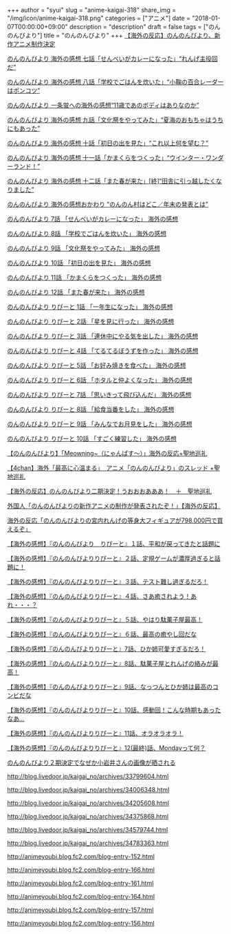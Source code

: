 +++
author = "syui"
slug = "anime-kaigai-318"
share_img = "/img/icon/anime-kaigai-318.png"
categories = ["アニメ"]
date = "2018-01-07T00:00:00+09:00"
description = "description"
draft = false
tags = ["のんのんびより"]
title = "のんのんびより"
+++
<a href="http://animekaigai.blogspot.com/2017/05/NNBisback.html" rel="nofollow" target="_blank" title="【海外の反応】のんのんびより、新作アニメ制作決定">【海外の反応】のんのんびより、新作アニメ制作決定</a>

<a href="http://animeyoubi.blog.fc2.com/blog-entry-168.html" rel="nofollow" target="_blank" title="のんのんびより 海外の感想 七話「せんべいがカレーになった」“れんげ主役回だ”">のんのんびより 海外の感想 七話「せんべいがカレーになった」“れんげ主役回だ”</a>

<a href="http://animeyoubi.blog.fc2.com/blog-entry-172.html" rel="nofollow" target="_blank" title="のんのんびより 海外の感想 八話「学校でごはんを炊いた」“小鞠の百合レーダーはポンコツ”">のんのんびより 海外の感想 八話「学校でごはんを炊いた」“小鞠の百合レーダーはポンコツ”</a>

<a href="http://animeyoubi.blog.fc2.com/blog-entry-175.html" rel="nofollow" target="_blank" title="のんのんびより 一条蛍への海外の感想“11歳であのボディはありなのか”">のんのんびより 一条蛍への海外の感想“11歳であのボディはありなのか”</a>

<a href="http://animeyoubi.blog.fc2.com/blog-entry-176.html" rel="nofollow" target="_blank" title="のんのんびより 海外の感想 九話「文化祭をやってみた」“夏海のおもちゃはうちにもあった”">のんのんびより 海外の感想 九話「文化祭をやってみた」“夏海のおもちゃはうちにもあった”</a>

<a href="http://animeyoubi.blog.fc2.com/blog-entry-179.html" rel="nofollow" target="_blank" title="のんのんびより 海外の感想 十話「初日の出を見た」“これ以上何を望む？”">のんのんびより 海外の感想 十話「初日の出を見た」“これ以上何を望む？”</a>

<a href="http://animeyoubi.blog.fc2.com/blog-entry-182.html" rel="nofollow" target="_blank" title="のんのんびより 海外の感想 十一話「かまくらをつくった」“ウインター・ワンダーランド！”">のんのんびより 海外の感想 十一話「かまくらをつくった」“ウインター・ワンダーランド！”</a>

<a href="http://animeyoubi.blog.fc2.com/blog-entry-185.html" rel="nofollow" target="_blank" title="のんのんびより 海外の感想 十二話「また春が来た」[終]“田舎に引っ越したくなりました”">のんのんびより 海外の感想 十二話「また春が来た」[終]“田舎に引っ越したくなりました”</a>

<a href="http://animeyoubi.blog.fc2.com/blog-entry-187.html" rel="nofollow" target="_blank" title="のんのんびより 海外の感想おかわり “のんのん村はどこ／年末の発表とは”">のんのんびより 海外の感想おかわり “のんのん村はどこ／年末の発表とは”</a>

<a href="http://blog.livedoor.jp/kaigai_no/archives/34971752.html" rel="nofollow" target="_blank" title="のんのんびより 7話 「せんべいがカレーになった」 海外の感想">のんのんびより 7話 「せんべいがカレーになった」 海外の感想</a>

<a href="http://blog.livedoor.jp/kaigai_no/archives/35159563.html" rel="nofollow" target="_blank" title="のんのんびより 8話 「学校でごはんを炊いた」 海外の感想">のんのんびより 8話 「学校でごはんを炊いた」 海外の感想</a>

<a href="http://blog.livedoor.jp/kaigai_no/archives/35341736.html" rel="nofollow" target="_blank" title="のんのんびより 9話 「文化祭をやってみた」 海外の感想">のんのんびより 9話 「文化祭をやってみた」 海外の感想</a>

<a href="http://blog.livedoor.jp/kaigai_no/archives/35522751.html" rel="nofollow" target="_blank" title="のんのんびより 10話 「初日の出を見た」 海外の感想">のんのんびより 10話 「初日の出を見た」 海外の感想</a>

<a href="http://blog.livedoor.jp/kaigai_no/archives/35703401.html" rel="nofollow" target="_blank" title="のんのんびより 11話 「かまくらをつくった」 海外の感想">のんのんびより 11話 「かまくらをつくった」 海外の感想</a>

<a href="http://blog.livedoor.jp/kaigai_no/archives/35883421.html" rel="nofollow" target="_blank" title="のんのんびより 12話 「また春が来た」 海外の感想">のんのんびより 12話 「また春が来た」 海外の感想</a>

<a href="http://blog.livedoor.jp/kaigai_no/archives/45465541.html" rel="nofollow" target="_blank" title="のんのんびより りぴーと 1話 「一年生になった」 海外の感想">のんのんびより りぴーと 1話 「一年生になった」 海外の感想</a>

<a href="http://blog.livedoor.jp/kaigai_no/archives/45548640.html" rel="nofollow" target="_blank" title="のんのんびより りぴーと 2話 「星を見に行った」 海外の感想">のんのんびより りぴーと 2話 「星を見に行った」 海外の感想</a>

<a href="http://blog.livedoor.jp/kaigai_no/archives/45640801.html" rel="nofollow" target="_blank" title="のんのんびより りぴーと 3話 「連休中にやる気を出した」 海外の感想">のんのんびより りぴーと 3話 「連休中にやる気を出した」 海外の感想</a>

<a href="http://blog.livedoor.jp/kaigai_no/archives/45719788.html" rel="nofollow" target="_blank" title="のんのんびより りぴーと 4話 「てるてるぼうずを作った」 海外の感想">のんのんびより りぴーと 4話 「てるてるぼうずを作った」 海外の感想</a>

<a href="http://blog.livedoor.jp/kaigai_no/archives/45813121.html" rel="nofollow" target="_blank" title="のんのんびより りぴーと 5話 「お好み焼きを食べた」 海外の感想">のんのんびより りぴーと 5話 「お好み焼きを食べた」 海外の感想</a>

<a href="http://blog.livedoor.jp/kaigai_no/archives/45886451.html" rel="nofollow" target="_blank" title="のんのんびより りぴーと 6話 「ホタルと仲よくなった」 海外の感想">のんのんびより りぴーと 6話 「ホタルと仲よくなった」 海外の感想</a>

<a href="http://blog.livedoor.jp/kaigai_no/archives/45970889.html" rel="nofollow" target="_blank" title="のんのんびより りぴーと 7話 「思いきって飛び込んだ」 海外の感想">のんのんびより りぴーと 7話 「思いきって飛び込んだ」 海外の感想</a>

<a href="http://blog.livedoor.jp/kaigai_no/archives/46060901.html" rel="nofollow" target="_blank" title=" のんのんびより りぴーと 8話 「給食当番をした」 海外の感想"> のんのんびより りぴーと 8話 「給食当番をした」 海外の感想</a>

<a href="http://blog.livedoor.jp/kaigai_no/archives/46117994.html" rel="nofollow" target="_blank" title="のんのんびより りぴーと 9話 「みんなでお月見をした」 海外の感想">のんのんびより りぴーと 9話 「みんなでお月見をした」 海外の感想</a>

<a href="http://blog.livedoor.jp/kaigai_no/archives/46462489.html" rel="nofollow" target="_blank" title="のんのんびより りぴーと 10話 「すごく練習した」 海外の感想">のんのんびより りぴーと 10話 「すごく練習した」 海外の感想</a>

<a href="http://cosmoneapolitan.blog.fc2.com/blog-entry-287.html" rel="nofollow" target="_blank" title="【のんのんびより】「Meowning~（にゃんぱす～）」海外の反応+聖地巡礼">【のんのんびより】「Meowning~（にゃんぱす～）」海外の反応+聖地巡礼</a>

<a href="http://cosmoneapolitan.blog.fc2.com/blog-entry-336.html" rel="nofollow" target="_blank" title="【4chan】海外「最高に心温まる」　アニメ「のんのんびより」のスレッド +聖地巡礼">【4chan】海外「最高に心温まる」　アニメ「のんのんびより」のスレッド +聖地巡礼</a>

<a href="http://cosmoneapolitan.blog.fc2.com/blog-entry-355.html" rel="nofollow" target="_blank" title="【海外の反応】のんのんびより二期決定！うおおおあああ！　＋　聖地巡礼">【海外の反応】のんのんびより二期決定！うおおおあああ！　＋　聖地巡礼</a>

<a href="http://frontpage.blog.jp/archives/1065992756.html" rel="nofollow" target="_blank" title="外国人「のんのんびよりの新作アニメの制作が発表されたぞ！」【海外の反応】">外国人「のんのんびよりの新作アニメの制作が発表されたぞ！」【海外の反応】</a>

<a href="http://kaigai-otaku.jp/anime/anime038" rel="nofollow" target="_blank" title="海外の反応「のんのんびよりの宮内れんげの等身大フィギュアが798,000円で買えるぞ」">海外の反応「のんのんびよりの宮内れんげの等身大フィギュアが798,000円で買えるぞ」</a>

<a href="http://soresore.net/archives/1033679047.html" rel="nofollow" target="_blank" title="【海外の感想】『のんのんびより　りぴーと』１話、平和が戻ってきたと話題に">【海外の感想】『のんのんびより　りぴーと』１話、平和が戻ってきたと話題に</a>

<a href="http://soresore.net/archives/1034243427.html" rel="nofollow" target="_blank" title="【海外の感想】『のんのんびよりりぴーと』２話、定規ゲームが濃厚過ぎると話題に！">【海外の感想】『のんのんびよりりぴーと』２話、定規ゲームが濃厚過ぎると話題に！</a>

<a href="http://soresore.net/archives/1034777620.html" rel="nofollow" target="_blank" title="【海外の感想】『のんのんびよりりぴーと』３話、テスト難し過ぎるだろ！">【海外の感想】『のんのんびよりりぴーと』３話、テスト難し過ぎるだろ！</a>

<a href="http://soresore.net/archives/1035429644.html" rel="nofollow" target="_blank" title="【海外の感想】『のんのんびよりりぴーと』４話、さあ癒されよう！あれ・・・？">【海外の感想】『のんのんびよりりぴーと』４話、さあ癒されよう！あれ・・・？</a>

<a href="http://soresore.net/archives/1036199820.html" rel="nofollow" target="_blank" title="【海外の感想】『のんのんびよりりぴーと』５話、やはり駄菓子屋最高！">【海外の感想】『のんのんびよりりぴーと』５話、やはり駄菓子屋最高！</a>

<a href="http://soresore.net/archives/1036802602.html" rel="nofollow" target="_blank" title="【海外の感想】『のんのんびよりりぴーと』６話、最高の癒やし回だな">【海外の感想】『のんのんびよりりぴーと』６話、最高の癒やし回だな</a>

<a href="http://soresore.net/archives/1037499670.html" rel="nofollow" target="_blank" title="【海外の感想】『のんのんびよりりぴーと』7話、ひか姉可愛すぎるだろ！">【海外の感想】『のんのんびよりりぴーと』7話、ひか姉可愛すぎるだろ！</a>

<a href="http://soresore.net/archives/1038201948.html" rel="nofollow" target="_blank" title="【海外の感想】『のんのんびよりりぴーと』8話、駄菓子屋とれんげの絡みが最高！">【海外の感想】『のんのんびよりりぴーと』8話、駄菓子屋とれんげの絡みが最高！</a>

<a href="http://soresore.net/archives/1038839319.html" rel="nofollow" target="_blank" title="【海外の感想】『のんのんびよりりぴーと』9話、なっつんとひか姉は最高のコンビだな">【海外の感想】『のんのんびよりりぴーと』9話、なっつんとひか姉は最高のコンビだな</a>

<a href="http://soresore.net/archives/1039599986.html" rel="nofollow" target="_blank" title="【海外の感想】『のんのんびよりりぴーと』10話、感動回！こんな時期もあったなあ…">【海外の感想】『のんのんびよりりぴーと』10話、感動回！こんな時期もあったなあ…</a>

<a href="http://soresore.net/archives/1040369903.html" rel="nofollow" target="_blank" title="【海外の感想】『のんのんびよりりぴーと』11話、オラオラオラ！">【海外の感想】『のんのんびよりりぴーと』11話、オラオラオラ！</a>

<a href="http://soresore.net/archives/1040805014.html" rel="nofollow" target="_blank" title="【海外の感想】『のんのんびよりりぴーと』12(最終)話、Mondayって何？">【海外の感想】『のんのんびよりりぴーと』12(最終)話、Mondayって何？</a>

<a href="http://steel1986.blog.fc2.com/blog-entry-632.html" rel="nofollow" target="_blank" title="のんのんびより２期決定でなぜか小岩井さんの画像が晒される">のんのんびより２期決定でなぜか小岩井さんの画像が晒される</a>

<a href="のんのんびより 1話 「転校生が来た」 海外の感想" rel="nofollow" target="_blank" title="http://blog.livedoor.jp/kaigai_no/archives/33799604.html">http://blog.livedoor.jp/kaigai_no/archives/33799604.html</a>

<a href="のんのんびより 2話 「駄菓子屋に行った」 海外の感想" rel="nofollow" target="_blank" title="http://blog.livedoor.jp/kaigai_no/archives/34006348.html">http://blog.livedoor.jp/kaigai_no/archives/34006348.html</a>

<a href="のんのんびより 3話 「姉ちゃんと家出した」 海外の感想" rel="nofollow" target="_blank" title="http://blog.livedoor.jp/kaigai_no/archives/34205608.html">http://blog.livedoor.jp/kaigai_no/archives/34205608.html</a>

<a href="のんのんびより 4話 「夏休みがはじまった」 海外の感想" rel="nofollow" target="_blank" title="http://blog.livedoor.jp/kaigai_no/archives/34375868.html">http://blog.livedoor.jp/kaigai_no/archives/34375868.html</a>

<a href="のんのんびより 5話 「水着を忘れたふりをした」 海外の感想" rel="nofollow" target="_blank" title="http://blog.livedoor.jp/kaigai_no/archives/34579744.html">http://blog.livedoor.jp/kaigai_no/archives/34579744.html</a>

<a href="のんのんびより 6話 「おばけになってがんばった」 海外の感想" rel="nofollow" target="_blank" title="http://blog.livedoor.jp/kaigai_no/archives/34783363.html">http://blog.livedoor.jp/kaigai_no/archives/34783363.html</a>

<a href="のんのんびより 海外の感想 一話「転校生が来た」“景色とリコーダーに癒される”" rel="nofollow" target="_blank" title="http://animeyoubi.blog.fc2.com/blog-entry-152.html">http://animeyoubi.blog.fc2.com/blog-entry-152.html</a>

<a href="のんのんびより 海外の感想 五話「水着を忘れたふりをした」“まったく小学生は”" rel="nofollow" target="_blank" title="http://animeyoubi.blog.fc2.com/blog-entry-166.html">http://animeyoubi.blog.fc2.com/blog-entry-166.html</a>

<a href="のんのんびより 海外の感想 三話「姉ちゃんと家出した」“何度も繰り返し観たい”" rel="nofollow" target="_blank" title="http://animeyoubi.blog.fc2.com/blog-entry-161.html">http://animeyoubi.blog.fc2.com/blog-entry-161.html</a>

<a href="のんのんびより 海外の感想 四話「夏休みがはじまった」“れんちょんを泣かせないで”" rel="nofollow" target="_blank" title="http://animeyoubi.blog.fc2.com/blog-entry-164.html">http://animeyoubi.blog.fc2.com/blog-entry-164.html</a>

<a href="のんのんびより 海外の感想 二話「駄菓子屋に行った」“蛍×小鞠、これだ…！”" rel="nofollow" target="_blank" title="http://animeyoubi.blog.fc2.com/blog-entry-157.html">http://animeyoubi.blog.fc2.com/blog-entry-157.html</a>

<a href="のんのんびより 田舎を描いた背景が穏やかで美しい　海外の感想" rel="nofollow" target="_blank" title="http://animeyoubi.blog.fc2.com/blog-entry-156.html">http://animeyoubi.blog.fc2.com/blog-entry-156.html</a>
